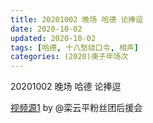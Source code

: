 ```yaml
---
title: 20201002 晚场 哈德 论捧逗 
date: 2020-10-02
updated: 2020-10-02
tags: [哈德, 十八愁绕口令, 相声]
categories: (2020)庚子年场次
---
```

20201002 晚场 哈德 论捧逗 



[视频源1](https://weibo.com/6574451359/JnmYEwOea) by @栾云平粉丝团后援会

